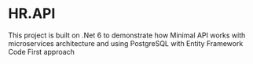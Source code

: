 # HR.API
This project is built on .Net 6 to demonstrate how Minimal API works with microservices architecture and using PostgreSQL with Entity Framework Code First approach
